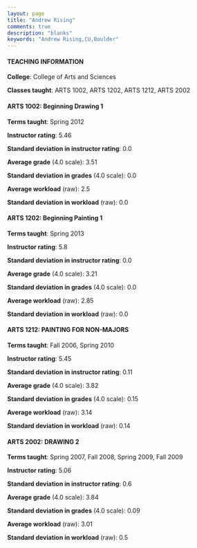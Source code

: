 ```yaml
---
layout: page
title: "Andrew Rising" 
comments: true
description: "blanks"
keywords: "Andrew Rising,CU,Boulder"
---
```

<head>
<script src="https://ajax.googleapis.com/ajax/libs/jquery/2.1.3/jquery.min.js"></script>
<script src="https://dl.dropboxusercontent.com/s/pc42nxpaw1ea4o9/highcharts.js?dl=0"></script>
<!-- <script src="../assets/js/highcharts.js"></script> -->
<style type="text/css">@font-face {
	font-family: "Bebas Neue";
	src: url(https://www.filehosting.org/file/details/544349/BebasNeue Regular.otf) format("opentype");
	}
	h1.Bebas { 
		font-family: "Bebas Neue", Verdana, Tahoma;
	}
</style>
</head>
	   
#### TEACHING INFORMATION

**College**: College of Arts and Sciences

**Classes taught**: ARTS 1002, ARTS 1202, ARTS 1212, ARTS 2002

#### ARTS 1002: Beginning Drawing 1

**Terms taught**: Spring 2012

**Instructor rating**: 5.46

**Standard deviation in instructor rating**: 0.0

**Average grade** (4.0 scale): 3.51

**Standard deviation in grades** (4.0 scale): 0.0

**Average workload** (raw): 2.5

**Standard deviation in workload** (raw): 0.0

#### ARTS 1202: Beginning Painting 1

**Terms taught**: Spring 2013

**Instructor rating**: 5.8

**Standard deviation in instructor rating**: 0.0

**Average grade** (4.0 scale): 3.21

**Standard deviation in grades** (4.0 scale): 0.0

**Average workload** (raw): 2.85

**Standard deviation in workload** (raw): 0.0

#### ARTS 1212: PAINTING FOR NON-MAJORS

**Terms taught**: Fall 2006, Spring 2010

**Instructor rating**: 5.45

**Standard deviation in instructor rating**: 0.11

**Average grade** (4.0 scale): 3.82

**Standard deviation in grades** (4.0 scale): 0.15

**Average workload** (raw): 3.14

**Standard deviation in workload** (raw): 0.14

#### ARTS 2002: DRAWING 2

**Terms taught**: Spring 2007, Fall 2008, Spring 2009, Fall 2009

**Instructor rating**: 5.06

**Standard deviation in instructor rating**: 0.6

**Average grade** (4.0 scale): 3.84

**Standard deviation in grades** (4.0 scale): 0.09

**Average workload** (raw): 3.01

**Standard deviation in workload** (raw): 0.5

